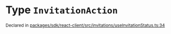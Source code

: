 # Type `InvitationAction`
<sub>Declared in [packages/sdk/react-client/src/invitations/useInvitationStatus.ts:34](https://github.com/dxos/dxos/blob/5b3d9243a/packages/sdk/react-client/src/invitations/useInvitationStatus.ts#L34)</sub>






